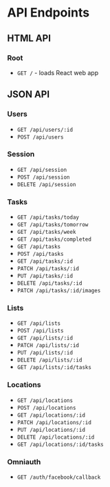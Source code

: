 # API Endpoints

## HTML API

### Root

- `GET /` - loads React web app


## JSON API

### Users

- `GET /api/users/:id`
- `POST /api/users`

### Session

- `GET /api/session`
- `POST /api/session`
- `DELETE /api/session`

### Tasks

- `GET /api/tasks/today`
- `GET /api/tasks/tomorrow`
- `GET /api/tasks/week`
- `GET /api/tasks/completed`
- `GET /api/tasks`
- `POST /api/tasks`
- `GET /api/tasks/:id`
- `PATCH /api/tasks/:id`
- `PUT /api/tasks/:id`
- `DELETE /api/tasks/:id`
- `PATCH /api/tasks/:id/images`

### Lists

- `GET /api/lists`
- `POST /api/lists`
- `GET /api/lists/:id`
- `PATCH /api/lists/:id`
- `PUT /api/lists/:id`
- `DELETE /api/lists/:id`
- `GET /api/lists/:id/tasks`

### Locations

- `GET /api/locations`
- `POST /api/locations`
- `GET /api/locations/:id`
- `PATCH /api/locations/:id`
- `PUT /api/locations/:id`
- `DELETE /api/locations/:id`
- `GET /api/locations/:id/tasks`

### Omniauth

- `GET /auth/facebook/callback`
